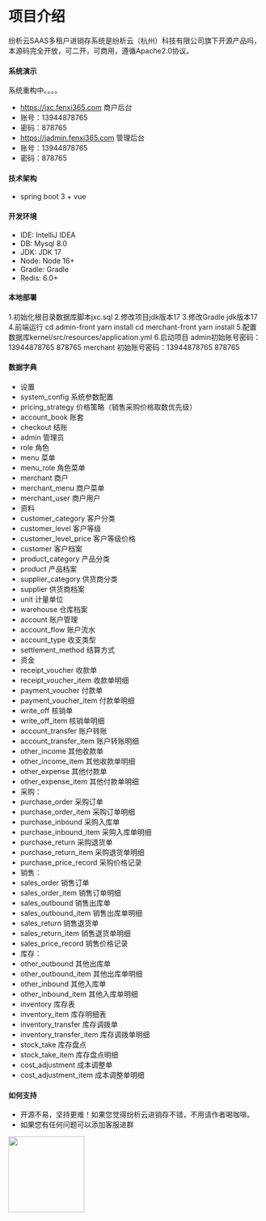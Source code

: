 # 项目介绍
纷析云SAAS多租户进销存系统是纷析云（杭州）科技有限公司旗下开源产品吗，本源码完全开放，可二开，可商用，遵循Apache2.0协议。


#### 系统演示
系统重构中。。。。

- https://jxc.fenxi365.com  商户后台
- 账号：13944878765
- 密码：878765
- https://jadmin.fenxi365.com  管理后台
- 账号：13944878765
- 密码：878765

#### 技术架构

- spring boot 3 + vue

#### 开发环境

- IDE: IntelliJ IDEA
- DB: Mysql 8.0
- JDK: JDK 17
- Node: Node 16+
- Gradle: Gradle
- Redis: 6.0+

#### 本地部署
1.初始化根目录数据库脚本jxc.sql
2.修改项目jdk版本17
3.修改Gradle jdk版本17
4.前端运行
cd admin-front  yarn install
cd merchant-front  yarn install
5.配置数据库kernel/src/resources/application.yml
6.启动项目 
admin初始账号密码：13944878765 878765
merchant 初始账号密码：13944878765 878765

#### 数据字典
- 设置
- system_config               系统参数配置 
- pricing_strategy            价格策略（销售采购价格取数优先级）
- account_book                账套
- checkout                    结账
- admin                       管理员
- role                        角色
- menu                        菜单
- menu_role                   角色菜单
- merchant                    商户
- merchant_menu               商户菜单
- merchant_user               商户用户
- 资料
- customer_category           客户分类
- customer_level              客户等级
- customer_level_price        客户等级价格
- customer                    客户档案
- product_category            产品分类
- product                     产品档案
- supplier_category           供货商分类
- supplier                    供货商档案
- unit                        计量单位
- warehouse                   仓库档案
- account                     账户管理
- account_flow                账户流水
- account_type                收支类型
- settlement_method           结算方式
- 资金
- receipt_voucher             收款单
- receipt_voucher_item        收款单明细
- payment_voucher             付款单
- payment_voucher_item        付款单明细
- write_off                   核销单
- write_off_item              核销单明细
- account_transfer            账户转账
- account_transfer_item       账户转账明细
- other_income                其他收款单
- other_income_item           其他收款单明细
- other_expense               其他付款单
- other_expense_item          其他付款单明细
- 采购：
- purchase_order              采购订单
- purchase_order_item         采购订单明细
- purchase_inbound            采购入库单
- purchase_inbound_item       采购入库单明细
- purchase_return             采购退货单
- purchase_return_item        采购退货单明细
- purchase_price_record       采购价格记录
- 销售：
- sales_order                 销售订单
- sales_order_item            销售订单明细
- sales_outbound              销售出库单
- sales_outbound_item         销售出库单明细
- sales_return                销售退货单
- sales_return_item           销售退货单明细
- sales_price_record          销售价格记录
- 库存：
- other_outbound              其他出库单
- other_outbound_item         其他出库单明细
- other_inbound               其他入库单
- other_inbound_item          其他入库单明细
- inventory                   库存表
- inventory_item              库存明细表
- inventory_transfer          库存调拨单
- inventory_transfer_item     库存调拨单明细
- stock_take                  库存盘点
- stock_take_item             库存盘点明细
- cost_adjustment             成本调整单
- cost_adjustment_item        成本调整单明细


#### 如何支持
- 开源不易，坚持更难！如果您觉得纷析云进销存不错，不用请作者喝咖啡。
- 如果您有任何问题可以添加客服进群
<img src="https://f3.fenxi365.com/api/assets/logo/4d6614c2-4384-487f-ba73-d8a4439f2033.png" height="150px" width="150px"/>

